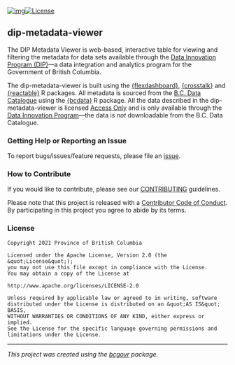 [![img](https://img.shields.io/badge/Lifecycle-Maturing-007EC6)](https://github.com/bcgov/repomountie/blob/master/doc/lifecycle-badges.md)[![License](https://img.shields.io/badge/License-Apache%202.0-blue.svg)](https://opensource.org/licenses/Apache-2.0)


## dip-metadata-viewer

The DIP Metadata Viewer is web-based, interactive table for viewing and filtering the metadata for data sets available through the [Data Innovation Program (DIP)](https://www2.gov.bc.ca/gov/content/data/about-data-management/data-innovation-program)&mdash;a data integration and analytics program for the Government of British Columbia. 

The dip-metadata-viewer is built using the [{flexdashboard}](https://rmarkdown.rstudio.com/flexdashboard/), [{crosstalk}](https://rstudio.github.io/crosstalk/index.html)  and [{reactable}](https://glin.github.io/reactable/) R packages. All metadata is sourced from the [B.C. Data Catalogue](https://catalogue.data.gov.bc.ca/group/data-innovation-program) using the [{bcdata}](https://bcgov.github.io/bcdata/) R package. All the data described in the dip-metadata-viewer is licensed [Access Only](https://www2.gov.bc.ca/gov/content?id=1AAACC9C65754E4D89A118B875E0FBDA) and is only available through the [Data Innovation Program](https://www2.gov.bc.ca/gov/content/data/about-data-management/data-innovation-program)&mdash;the data is _not_ downloadable from the B.C. Data Catalogue.


### Getting Help or Reporting an Issue

To report bugs/issues/feature requests, please file an [issue](https://github.com/bcgov/dip-metadata-viewer/issues/).


### How to Contribute

If you would like to contribute, please see our [CONTRIBUTING](CONTRIBUTING.md) guidelines.

Please note that this project is released with a [Contributor Code of Conduct](CODE_OF_CONDUCT.md). By participating in this project you agree to abide by its terms.

### License

```
Copyright 2021 Province of British Columbia

Licensed under the Apache License, Version 2.0 (the &quot;License&quot;);
you may not use this file except in compliance with the License.
You may obtain a copy of the License at

http://www.apache.org/licenses/LICENSE-2.0

Unless required by applicable law or agreed to in writing, software distributed under the License is distributed on an &quot;AS IS&quot; BASIS,
WITHOUT WARRANTIES OR CONDITIONS OF ANY KIND, either express or implied.
See the License for the specific language governing permissions and limitations under the License.
```
---
*This project was created using the [bcgovr](https://github.com/bcgov/bcgovr) package.* 
